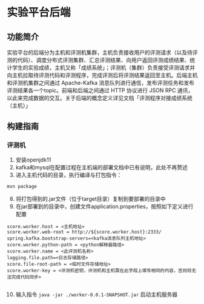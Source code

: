 # 实验平台后端
## 功能简介
实验平台的后端分为主机和评测机集群，主机负责接收用户的评测请求（以及待评测的代码）、调度分布式评测集群、汇总评测结果、向用户返回评测成绩结果、统计学生的实验成绩，主机又称「成绩系统」；评测机（集群）负责接受评测请求并向主机拉取待评测代码和评测程序，完成评测后将评测结果返回至主机。后端主机和评测机集群之间通过 Apache-Kafka 消息队列进行通信，发布评测任务和发布评测结果各一个topic。前端和后端之间通过 HTTP 协议进行 JSON RPC 通讯，以此来完成数据的交互。关于后端的概念定义详见文档「评测程序对接成绩系统（主机）」
## 构建指南
### 评测机
1. 安装openjdk11
2. kafka和mysql在配置过程在主机端的部署文档中已有说明，此处不再赘述
3. 进入主机代码的目录，执行编译与打包指令：
```bash
mvn package
```
8. 将打包得到的.jar文件（位于target目录）复制到要部署的目录中
9. 在jar部署到的目录中，创建文件application.properties，按照如下定义进行配置
```properties
score.worker.host = <主机地址>
score.worker.web-root = http://${score.worker.host}:2333/
spring.kafka.bootstrap-servers=<kafka消息队列主机地址>
score.worker.python-path = <python解释器路径>
score.worker.name = <此评测机名称>
logging.file.path=<日志存储路径>
score.file-root-path = <临时文件存储地址>
score.worker-key = <评测机密钥，评测机和主机需在此字段上填写相同的内容，否则将无法完成代码同步>


```
10. 输入指令
`java -jar ./worker-0.0.1-SNAPSHOT.jar`
启动主机服务器




















